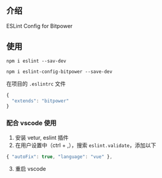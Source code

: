 ## 介绍
ESLint Config for Bitpower

## 使用
`npm i eslint --sav-dev`

`npm i eslint-config-bitpower --save-dev`

在项目的 `.eslintrc` 文件
```js
{
  "extends": "bitpower"
}
```

### 配合 vscode 使用
1. 安装 vetur, eslint 插件
2. 在用户设置中（ctrl + ,），搜索 `eslint.validate`，添加以下
```js
{ "autoFix": true, "language": "vue" },
```
3. 重启 vscode